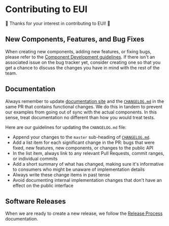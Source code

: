 # Contributing to EUI

🙌 Thanks for your interest in contributing to EUI! 🙌

## New Components, Features, and Bug Fixes

When creating new components, adding new features, or fixing bugs, please refer to the [Component Development guidelines][docs-components]. If there isn't an associated issue on the bug tracker yet, consider creating one so that you get a chance to discuss the changes you have in mind with the rest of the team.

## Documentation

Always remember to update [documentation site][docs] and the [`CHANGELOG.md`](CHANGELOG.md) in the same PR that contains functional changes. We do this in tandem to prevent our examples from going out of sync with the actual components. In this sense, treat documentation no different than how you would treat tests.

Here are our guidelines for updating the `CHANGELOG.md` file:

* Append your changes to the `master` sub-heading of [`CHANGELOG.md`](CHANGELOG.md).
* Add a list item for each significant change in the PR: bugs that were fixed, new features, new components, or changes to the public API
* In the list item, always link to any relevant Pull Requests, commit ranges, or individual commits
* Add a short summary of what has changed, making sure it's informative to consumers who might be unaware of implementation details
* Always write these change items in past tense
* Avoid documenting internal implementation changes that don't have an effect on the public interface

## Software Releases

When we are ready to create a new release, we follow the [Release Process][docs-releases] documentation.

[docs]: https://elastic.github.io/eui/
[docs-components]: wiki/component-development.md
[docs-releases]: wiki/releasing-versions.md
